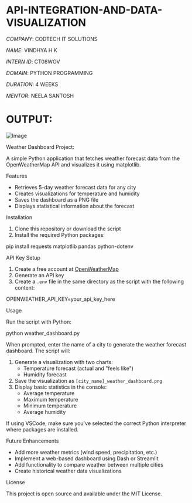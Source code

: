 # API-INTEGRATION-AND-DATA-VISUALIZATION

*COMPANY*: CODTECH IT SOLUTIONS

*NAME*: VINDHYA H K

*INTERN ID*: CT08WOV

*DOMAIN*: PYTHON PROGRAMMING

*DURATION*: 4 WEEKS

*MENTOR*: NEELA SANTOSH


# OUTPUT:

![Image](https://github.com/user-attachments/assets/f18a69f8-8c11-40ca-9ca0-ad4a4956719b)




Weather Dashboard Project:


A simple Python application that fetches weather forecast data from the OpenWeatherMap API and visualizes it using matplotlib.

Features

- Retrieves 5-day weather forecast data for any city
- Creates visualizations for temperature and humidity
- Saves the dashboard as a PNG file
- Displays statistical information about the forecast

Installation

1. Clone this repository or download the script
2. Install the required Python packages:


pip install requests matplotlib pandas python-dotenv


API Key Setup

1. Create a free account at [OpenWeatherMap](https://openweathermap.org/api)
2. Generate an API key
3. Create a `.env` file in the same directory as the script with the following content:


OPENWEATHER_API_KEY=your_api_key_here


Usage

Run the script with Python:

python weather_dashboard.py

When prompted, enter the name of a city to generate the weather forecast dashboard.
The script will:
1. Generate a visualization with two charts:
   - Temperature forecast (actual and "feels like")
   - Humidity forecast
2. Save the visualization as `[city_name]_weather_dashboard.png`
3. Display basic statistics in the console:
   - Average temperature
   - Maximum temperature
   - Minimum temperature
   - Average humidity


If using VSCode, make sure you've selected the correct Python interpreter where packages are installed.

Future Enhancements

- Add more weather metrics (wind speed, precipitation, etc.)
- Implement a web-based dashboard using Dash or Streamlit
- Add functionality to compare weather between multiple cities
- Create historical weather data visualizations

License

This project is open source and available under the MIT License.

